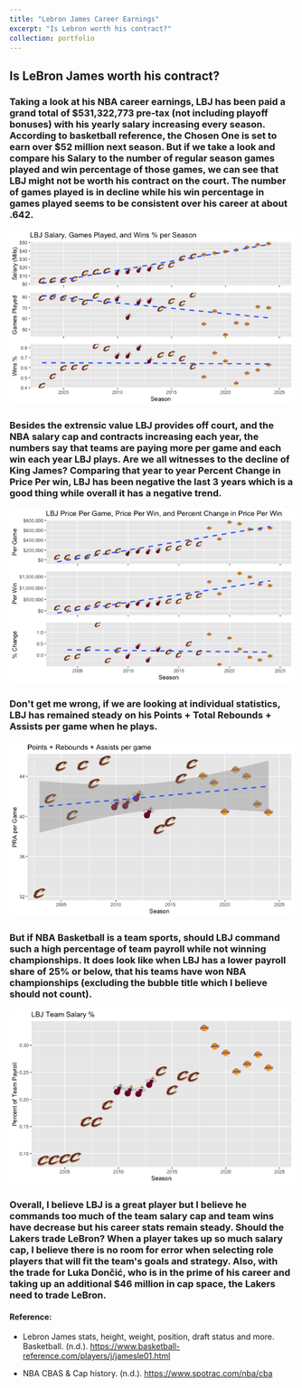 ```yaml
---
title: "Lebron James Career Earnings"
excerpt: "Is Lebron worth his contract?"
collection: portfolio
---
```


## Is LeBron James worth his contract?
### Taking a look at his NBA career earnings, LBJ has been paid a grand total of <span>$</span>531,322,773 pre-tax (not including playoff bonuses) with his yearly salary increasing every season. According to basketball reference, the Chosen One is set to earn over \$52 million next season. But if we take a look and compare his Salary to the number of regular season games played and win percentage of those games, we can see that LBJ might not be worth his contract on the court. The number of games played is in decline while his win percentage in games played seems to be consistent over his career at about .642.    


![png](/images/000027.png)


### Besides the extrensic value LBJ provides off court, and the NBA salary cap and contracts increasing each year, the numbers say that teams are paying more per game and each win each year LBJ plays. Are we all witnesses to the decline of King James? Comparing that year to year Percent Change in Price Per win, LBJ has been negative the last 3 years which is a good thing while overall it has a negative trend.

![png](/images/000018.png)

### Don't get me wrong, if we are looking at individual statistics, LBJ has remained steady on his Points + Total Rebounds + Assists per game when he plays.

![png](/images/000023.png)

### But if NBA Basketball is a team sports, should LBJ command such a high percentage of team payroll while not winning championships. It does look like when LBJ has a lower payroll share of 25% or below, that his teams have won NBA championships (excluding the bubble title which I believe should not count). 

![png](/images/000022.png)

### Overall, I believe LBJ is a great player but I believe he commands too much of the team salary cap and team wins have decrease but his career stats remain steady. Should the Lakers trade LeBron? When a player takes up so much salary cap, I believe there is no room for error when selecting role players that will fit the team's goals and strategy. Also, with the trade for Luka Dončić, who is in the prime of his career and taking up an additional \$46 million in cap space, the Lakers need to trade LeBron. 

#### Reference: 
- Lebron James stats, height, weight, position, draft status and more. Basketball. (n.d.). https://www.basketball-reference.com/players/j/jamesle01.html 

- NBA CBAS & Cap history. (n.d.). https://www.spotrac.com/nba/cba 
